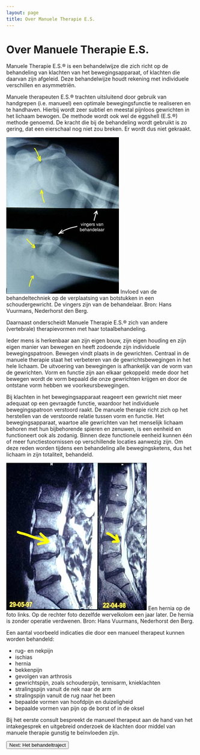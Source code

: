 ```yaml
---
layout: page
title: Over Manuele Therapie E.S.
---
```

# Over Manuele Therapie E.S.

Manuele Therapie E.S.® is een behandelwijze die zich richt op de behandeling van klachten van het bewegingsapparaat, of klachten die daarvan zijn afgeleid. Deze behandelwijze houdt rekening met individuele verschillen en asymmetriën. 

Manuele therapeuten E.S.® trachten uitsluitend door gebruik van handgrepen (i.e. manueel) een optimale bewegingsfunctie te realiseren en te handhaven. Hierbij wordt zeer subtiel en meestal pijnloos gewrichten in het lichaam bewogen. De methode wordt ook wel de eggshell (E.S.®) methode genoemd. De kracht die bij de behandeling wordt gebruikt is zo gering, dat een eierschaal nog niet zou breken. Er wordt dus niet gekraakt. 

![](img/foto_huug2.jpg)
Invloed van de behandeltechniek op de verplaatsing van botstukken in een schoudergewricht. De vingers zijn van de behandelaar. 
Bron: Hans Vuurmans, Nederhorst den Berg.

Daarnaast onderscheidt Manuele Therapie E.S.® zich van andere (vertebrale) therapievormen met haar totaalbehandeling. 

Ieder mens is herkenbaar aan zijn eigen bouw, zijn eigen houding en zijn eigen manier van bewegen en heeft zodoende zijn individuele bewegingspatroon. Bewegen vindt plaats in de gewrichten. Centraal in de manuele therapie staat het verbeteren van de gewrichtsbewe­gingen in het hele lichaam. De uitvoering van bewegingen is afhankelijk van de vorm van de gewrichten. Vorm en functie zijn aan elkaar gekoppeld: mede door het bewegen wordt de vorm bepaald die onze gewrichten krijgen en door de ontstane vorm hebben we voorkeursbe­wegingen. 

Bij klachten in het bewegingsapparaat reageert een gewricht niet meer adequaat op een gevraagde functie, waardoor het individuele bewegingspatroon verstoord raakt. De manuele therapie richt zich op het herstellen van de verstoorde relatie tussen vorm en functie. Het bewegingsapparaat, waartoe alle gewrichten van het menselijk lichaam behoren met hun bijbehorende spieren en zenuwen, is een eenheid en functioneert ook als zodanig. Binnen deze functionele eenheid kunnen één of meer functiestoornissen op verschillende locaties aanwezig zijn. Om deze reden worden tijdens een behandeling alle bewegingsketens, dus het lichaam in zijn totaliteit, behandeld.

![](img/foto_huug3.jpg)
Een hernia op de foto links. Op de rechter foto dezelfde wervelkolom een jaar later. De hernia is zonder operatie verdwenen.
Bron: Hans Vuurmans, Nederhorst den Berg.

Een aantal voorbeeld indicaties die door een manueel therapeut kunnen worden behandeld:

* rug- en nekpijn
* ischias
* hernia
* bekkenpijn
* gevolgen van arthrosis
* gewrichtspijn, zoals schouderpijn, tennisarm, knieklachten
* stralingspijn vanuit de nek naar de arm
* stralingspijn vanuit de rug naar het been
* bepaalde vormen van hoofdpijn en duizeligheid
* bepaalde vormen van pijn op de borst of in de oksel

Bij het eerste consult bespreekt de manueel therapeut aan de hand van het intakegesprek en uitgebreid onderzoek de klachten door middel van manuele therapie gunstig te beïnvloeden zijn.

<!-- CTA -->
<section class="text-gray-700 body-font">
    <a href="behandeltraject.html">
        <button class="flex mx-auto text-white bg-pink-500 border-0 py-2 px-8 focus:outline-none hover:bg-gray-600 rounded text-lg">
            Next: Het behandeltraject
        </button>
    </a>
</section>